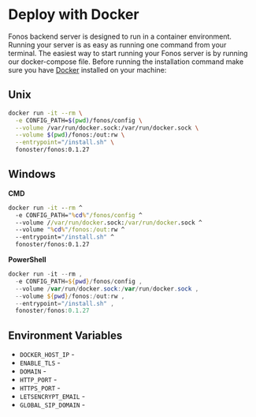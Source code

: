 # Deploy with Docker

Fonos backend server is designed to run in a container environment. Running your server is as easy as running one command from your terminal. The easiest way to start running your Fonos server is by running our docker-compose file. Before running the installation command make sure you have [Docker](https://www.docker.com/products/docker-desktop) installed on your machine:

## Unix

```bash
docker run -it --rm \
  -e CONFIG_PATH=$(pwd)/fonos/config \
  --volume /var/run/docker.sock:/var/run/docker.sock \
  --volume $(pwd)/fonos:/out:rw \
  --entrypoint="/install.sh" \
  fonoster/fonos:0.1.27
```

## Windows

**CMD**

```cmd
docker run -it --rm ^
  -e CONFIG_PATH="%cd%"/fonos/config ^
  --volume //var/run/docker.sock:/var/run/docker.sock ^
  --volume "%cd%"/fonos:/out:rw ^
  --entrypoint="/install.sh" ^
  fonoster/fonos:0.1.27
```

**PowerShell**

```powershell
docker run -it --rm ,
  -e CONFIG_PATH=${pwd}/fonos/config ,
  --volume /var/run/docker.sock:/var/run/docker.sock ,
  --volume ${pwd}/fonos:/out:rw ,
  --entrypoint="/install.sh" ,
  fonoster/fonos:0.1.27
```

## Environment Variables

- `DOCKER_HOST_IP` - 
- `ENABLE_TLS` -
- `DOMAIN` -
- `HTTP_PORT` -
- `HTTPS_PORT` -
- `LETSENCRYPT_EMAIL` -
- `GLOBAL_SIP_DOMAIN` -
